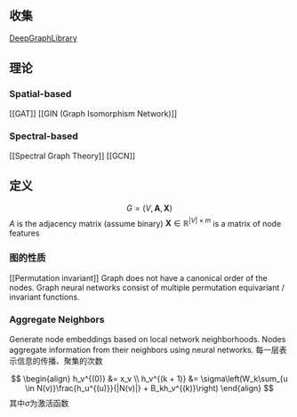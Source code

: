 ## 收集
[DeepGraphLibrary](https://www.dgl.ai/)

## 理论

### Spatial-based
[[GAT]]
[[GIN (Graph Isomorphism Network)]]

### Spectral-based
[[Spectral Graph Theory]]
[[GCN]]

## 定义
$$
G = (V, \mathbf{A}, \mathbf{X})
$$
$A$ is the adjacency matrix (assume binary)
$\mathbf{X} \in \mathbb{R}^{|V|\times m}$ is a matrix of node features

### 图的性质

[[Permutation invariant]]
Graph does not have a canonical order of the nodes.
Graph neural networks consist of multiple permutation equivariant / invariant functions.

### Aggregate Neighbors
Generate node embeddings based on local network neighborhoods.
Nodes aggregate information from their neighbors using neural networks.
每一层表示信息的传播、聚集的次数

$$
\begin{align} 
h_v^{(0)} &= x_v  \\
h_v^{(k + 1)} &= \sigma\left(W_k\sum_{u \in N(v)}\frac{h_u^{(u)}}{|N(v)|} + B_kh_v^{(k)}\right)
\end{align}
$$
其中$\sigma$为激活函数